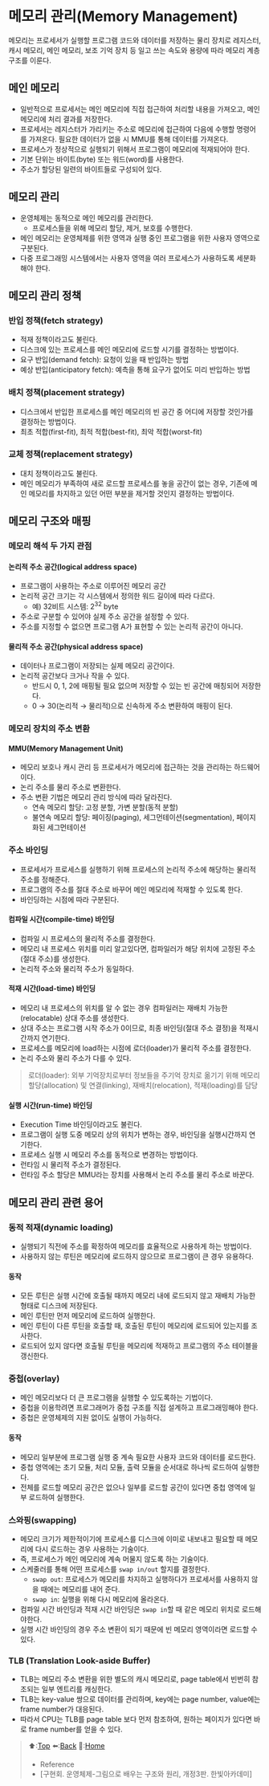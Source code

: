 # 메모리 관리(Memory Management)
메모리는 프로세서가 실행할 프로그램 코드와 데이터를 저장하는 물리 장치로 레지스터, 캐시 메모리, 메인 메모리, 보조 기억 장치 등 일고 쓰는 속도와 용량에 따라 메모리 계층 구조를 이룬다.

## 메인 메모리 
- 일반적으로 프로세서는 메인 메모리에 직접 접근하여 처리할 내용을 가져오고, 메인 메모리에 처리 결과를 저장한다.
- 프로세서는 레지스터가 가리키는 주소로 메모리에 접근하여 다음에 수행할 명령어를 가져온다. 필요한 데이터가 없을 시 MMU를 통해 데이터를 가져온다.
- 프로세스가 정상적으로 실행되기 위해서 프로그램이 메모리에 적재되어야 한다.
- 기본 단위는 바이트(byte) 또는 워드(word)를 사용한다.
- 주소가 할당된 일련의 바이트들로 구성되어 있다.

## 메모리 관리 
- 운영체제는 동적으로 메인 메모리를 관리한다.
  - 프로세스들을 위해 메모리 할당, 제거, 보호를 수행한다.
- 메인 메모리는 운영체제를 위한 영역과 실행 중인 프로그램을 위한 사용자 영역으로 구분된다.
- 다중 프로그래밍 시스템에서는 사용자 영역을 여러 프로세스가 사용하도록 세분화 해야 한다.

## 메모리 관리 정책
### 반입 정책(fetch strategy)
- 적재 정책이라고도 불린다.
- 디스크에 있는 프로세스를 메인 메모리에 로드할 시기를 결정하는 방법이다.
- 요구 반입(demand fetch): 요청이 있을 때 반입하는 방법
- 예상 반입(anticipatory fetch): 예측을 통해 요구가 없어도 미리 반입하는 방법
### 배치 정책(placement strategy)
- 디스크에서 반입한 프로세스를 메인 메모리의 빈 공간 중 어디에 저장할 것인가를 결정하는 방법이다.
- 최초 적합(first-fit), 최적 적합(best-fit), 최악 적합(worst-fit)
### 교체 정책(replacement strategy)
- 대치 정책이라고도 불린다.
- 메인 메모리가 부족하여 새로 로드할 프로세스를 놓을 공간이 없는 경우, 기존에 메인 메모리를 차지하고 있던 어떤 부분을 제거할 것인지 결정하는 방법이다.

## 메모리 구조와 매핑
### 메모리 해석 두 가지 관점
#### 논리적 주소 공간(logical address space)
- 프로그램이 사용하는 주소로 이루어진 메모리 공간
- 논리적 공간 크기는 각 시스템에서 정의한 워드 길이에 따라 다르다.
  - 예) 32비트 시스템: $2^{32}$ byte
- 주소로 구분할 수 있어야 실제 주소 공간을 설정할 수 있다.
- 주소를 지정할 수 없으면 프로그램 A가 표현할 수 있는 논리적 공간이 아니다.
#### 물리적 주소 공간(physical address space)
- 데이터나 프로그램이 저장되는 실제 메모리 공간이다.
- 논리적 공간보다 크거나 작을 수 있다.
  - 반드시 0, 1, 2에 매핑될 필요 없으며 저장할 수 있는 빈 공간에 매칭되어 저장한다.
  - 0 → 30(논리적 → 물리적)으로 신속하게 주소 변환하여 매핑이 된다. 
### 메모리 장치의 주소 변환
#### MMU(Memory Management Unit)
- 메모리 보호나 캐시 관리 등 프로세서가 메모리에 접근하는 것을 관리하는 하드웨어이다. 
- 논리 주소를 물리 주소로 변환한다.
- 주소 변환 기법은 메모리 관리 방식에 따라 달라진다.
  - 연속 메모리 할당: 고정 분할, 가변 분할(동적 분할)
  - 불연속 메모리 할당: 페이징(paging), 세그먼테이션(segmentation), 페이지화된 세그먼테이션

### 주소 바인딩
- 프로세서가 프로세스를 실행하기 위해 프로세스의 논리적 주소에 해당하는 물리적 주소를 정해준다.
- 프로그램의 주소를 절대 주소로 바꾸어 메인 메모리에 적재할 수 있도록 한다.
- 바인딩하는 시점에 따라 구분된다.

#### 컴파일 시간(compile-time) 바인딩
- 컴파일 시 프로세스의 물리적 주소를 결정한다.
- 메모리 내 프로세스 위치를 미리 알고있다면, 컴파일러가 해당 위치에 고정된 주소(절대 주소)를 생성한다.
- 논리적 주소와 물리적 주소가 동일하다.

#### 적재 시간(load-time) 바인딩
- 메모리 내 프로세스의 위치를 알 수 없는 경우 컴파일러는 재배치 가능한(relocatable) 상대 주소를 생성한다.
- 상대 주소는 프로그램 시작 주소가 0이므로, 최종 바인딩(절대 주소 결정)을 적재시간까지 연기한다.
- 프로세스를 메모리에 load하는 시점에 로더(loader)가 물리적 주소를 결정한다.
- 논리 주소와 물리 주소가 다를 수 있다.
> 로더(loader): 외부 기억장치로부터 정보들을 주기억 장치로 옮기기 위해 메모리 할당(allocation) 및 연결(linking), 재배치(relocation), 적재(loading)를 담당

#### 실행 시간(run-time) 바인딩
- Execution Time 바인딩이라고도 불린다.
- 프로그램이 실행 도중 메모리 상의 위치가 변하는 경우, 바인딩을 실행시간까지 연기한다.
- 프로세스 실행 시 메모리 주소를 동적으로 변경하는 방법이다.
- 런타임 시 물리적 주소가 결정된다.
- 런타임 주소 할당은 MMU라는 장치를 사용해서 논리 주소를 물리 주소로 바꾼다.

## 메모리 관리 관련 용어
### 동적 적재(dynamic loading)
- 실행되기 직전에 주소를 확정하여 메모리를 효율적으로 사용하게 하는 방법이다.
- 사용하지 않는 루틴은 메모리에 로드하지 않으므로 프로그램이 큰 경우 유용하다.

#### 동작
- 모든 루틴은 실행 시간에 호출될 때까지 메모리 내에 로드되지 않고 재배치 가능한 형태로 디스크에 저장된다.
- 메인 루틴만 먼저 메모리에 로드하여 실행한다.
- 메인 루틴이 다른 루틴을 호출할 때, 호출된 루틴이 메모리에 로드되어 있는지를 조사한다.
- 로드되어 있지 않다면 호출될 루틴을 메모리에 적재하고 프로그램의 주소 테이블을 갱신한다.

### 중첩(overlay)
- 메인 메모리보다 더 큰 프로그램을 실행할 수 있도록하는 기법이다.
- 중첩을 이용학려면 프로그래머가 중첩 구조를 직접 설계하고 프로그래밍해야 한다.
- 중첩은 운영체제의 지원 없이도 실행이 가능하다.

#### 동작
- 메모리 일부분에 프로그램 실행 중 계속 필요한 사용자 코드와 데이터를 로드한다.
- 중첩 영역에는 초기 모듈, 처리 모듈, 출력 모듈을 순서대로 하나씩 로드하여 실행한다.
- 전체를 로드할 메모리 공간은 없으나 일부를 로드할 공간이 있다면 중첩 영역에 일부 로드하여 실행한다. 

### 스와핑(swapping)
- 메모리 크기가 제한적이기에 프로세스를 디스크에 이미로 내보내고 필요할 때 메모리에 다시 로드하는 경우 사용하는 기술이다. 
- 즉, 프로세스가 메인 메모리에 계속 머물지 않도록 하는 기술이다.
- 스케줄러를 통해 어떤 프로세스를 `swap in/out` 할지를 결정한다.
  - `swap out`: 프로세스가 메모리를 차지하고 실행하다가 프로세서를 사용하지 않을 때에는 메모리를 내어 준다.
  - `swap in`: 실행을 위해 다시 메모리에 올라온다.
- 컴파일 시간 바인딩과 적재 시간 바인딩은 `swap in`할 때 같은 메모리 위치로 로드해야한다.
- 실행 시간 바인딩의 경우 주소 변환이 되기 때문에 빈 메모리 영역이라면 로드할 수 있다. 

### TLB (Translation Look-aside Buffer)
- TLB는 메모리 주소 변환을 위한 별도의 캐시 메모리로, page table에서 빈번히 참조되는 일부 엔트리를 캐싱한다.
- TLB는 key-value 쌍으로 데이터를 관리하며, key에는 page number, value에는 frame number가 대응된다.
- 따라서 CPU는 TLB를 page table 보다 먼저 참조하여, 원하는 페이지가 있다면 바로 frame number를 얻을 수 있다.



> ⬆️:[Top](#메모리-관리Memory-Management)
> ⬅️:[Back](https://github.com/Minho979/CS_Study/blob/main/README.md#%EF%B8%8F-Operating-System)
> 💁:[Home](https://github.com/Minho979/CS_Study/blob/main/README.md)
> - Reference
> - [구현회. 운영체제-그림으로 배우는 구조와 원리, 개정3판. 한빛아카데미]
